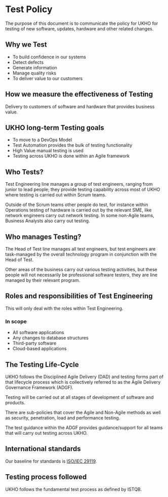 # Test Policy

The purpose of this document is to communicate the policy for UKHO for testing of new software, updates, hardware and other related changes.

## Why we Test

* To build confidence in our systems
* Detect defects
* Generate information
* Manage quality risks
* To deliver value to our customers

## How we measure the effectiveness of Testing

Delivery to customers of software and hardware that provides business value.

## UKHO long-term Testing goals

* To move to a DevOps Model
* Test Automation provides the bulk of testing functionality
* High Value manual testing is used
* Testing across UKHO is done within an Agile framework

## Who Tests?

Test Engineering line manages a group of test engineers, ranging from junior to lead people; they provide testing capability across most of UKHO where testing is carried out within Scrum teams.

Outside of the Scrum teams other people do test, for instance within Operations testing of hardware is carried out by the relevant SME, like network engineers carry out network testing. In some non-Agile teams, Business Analysts also carry out testing.

## Who manages Testing?

The Head of Test line manages all test engineers, but test engineers are task-managed by the overall technology program in conjunction with the Head of Test.

Other areas of the business carry out various testing activities, but these people will not necessarily be professional software testers, they are line managed by their relevant program.

## Roles and responsibilities of Test Engineering

This will only deal with the roles within Test Engineering.

### In scope

* All software applications
* Any changes to database structures
* Third-party software
* Cloud-based applications

## The Testing Life-Cycle

UKHO follows the Disciplined Agile Delivery (DAD) and testing forms part of that lifecycle process which is collectively referred to as the Agile Delivery Governance Framework (ADGF).

Testing will be carried out at all stages of development of software and products.

There are sub-policies that cover the Agile and Non-Agile methods as well as security, penetration, load and performance testing.

The test guidance within the ADGF provides guidance/support for all teams that will carry out testing across UKHO.

## International standards

Our baseline for standards is [ISO/IEC 29119](http://www.softwaretestingstandard.org/).

## Testing process followed

UKHO follows the fundamental test process as defined by ISTQB.

